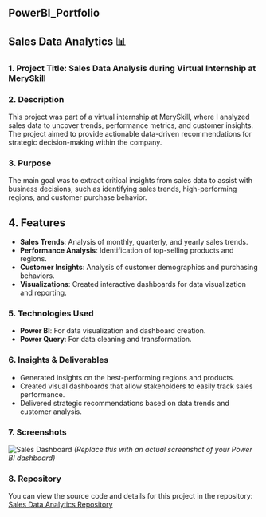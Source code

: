 ## PowerBI_Portfolio

## Sales Data Analytics 📊

### 1. Project Title: Sales Data Analysis during Virtual Internship at MerySkill

### 2. Description
This project was part of a virtual internship at MerySkill, where I analyzed sales data to uncover trends, performance metrics, and customer insights. The project aimed to provide actionable data-driven recommendations for strategic decision-making within the company.

### 3. Purpose
The main goal was to extract critical insights from sales data to assist with business decisions, such as identifying sales trends, high-performing regions, and customer purchase behavior.

## 4. Features
- **Sales Trends**: Analysis of monthly, quarterly, and yearly sales trends.
- **Performance Analysis**: Identification of top-selling products and regions.
- **Customer Insights**: Analysis of customer demographics and purchasing behaviors.
- **Visualizations**: Created interactive dashboards for data visualization and reporting.

### 5. Technologies Used
- **Power BI**: For data visualization and dashboard creation.
- **Power Query**: For data cleaning and transformation.

### 6. Insights & Deliverables
- Generated insights on the best-performing regions and products.
- Created visual dashboards that allow stakeholders to easily track sales performance.
- Delivered strategic recommendations based on data trends and customer analysis.

### 7. Screenshots
![Sales Dashboard]("C:\Users\RPC\Desktop\dashboardMS.png")
*(Replace this with an actual screenshot of your Power BI dashboard)*

### 8. Repository
You can view the source code and details for this project in the repository:
[Sales Data Analytics Repository](https://github.com/saadFtt/sales-data-analytics)




